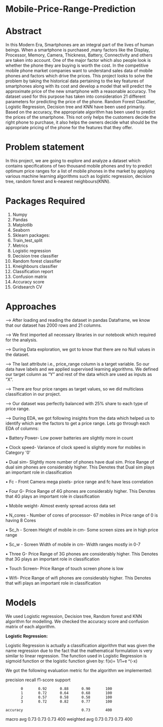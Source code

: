 # Mobile-Price-Range-Prediction

# Abstract

In this Modern Era, Smartphones are an integral part of the lives of human beings. When a smartphone is purchased ,many factors like the Display, Processor, Memory, Camera, Thickness, Battery, Connectivity and others are taken into account. One of the major factor which also people look is whether the phone they are buying is worth the cost. In the competitive mobile phone market companies want to understand sales data of mobile phones and factors which drive the prices. This project looks to solve the problem by taking the historical data pertaining to the key
features of smartphones along with its cost and develop a model that will predict the approximate price of
the new smartphone with a reasonable accuracy. The dataset used for this purpose has taken into consideration 21 different parameters for predicting the price of the phone. Random Forest Classifier,
Logistic Regression, Decision tree and KNN have been used primarily. Based on the accuracy, the
appropriate algorithm has been used to predict the prices of the smartphone. This not only helps the
customers decide the right phone to purchase, it also helps the owners decide what should be the appropriate
pricing of the phone for the features that they offer.

# Problem statement

In this project, we are going to explore and analyze a dataset which contains specifications of two thousand mobile phones and try to predict optimum price ranges for a list of mobile phones in the market by applying various machine learning algorithms such as logistic regression, decision tree, random forest and k-nearest neighbours(KNN).

# Packages Required

1. Numpy
2. Pandas
3. Matplotlib
4. Seaborn
5. Sklearn packages:
6. Train_test_split
7. Metrics
8. Logistic regression
9. Decision tree classifier
10. Random forest classifier
11. Kneighbours classifier
12. Classification report
13. Confusion matrix
14. Accuracy score
15. Gridsearch CV

# Approaches

--> After loading and reading the dataset in pandas Dataframe, we know that our dataset has 2000 rows and
21 columns.

--> We first imported all necessary libraries in our notebook which required for the analysis.

--> During Data exploration, we got to know that there are no Null values in the dataset.

--> The last attribute i.e., price_range column is a target variable. So our data have labels and we applied
supervised learning algorithms. We defined our target column as “Y” and rest of the data which are used
as inputs as “X”.

--> There are four price ranges as target values, so we did multiclass classification in our project.

--> Our dataset was perfectly balanced with 25% share to each type of price range.

--> During EDA, we got following insights from the data which helped us to identify which are the factors to
get a price range. Lets go through each EDA of columns:

• Battery Power- Low power batteries are slightly more in count

• Clock speed- Variance of clock speed is slightly more for mobiles in Category '0'

• Dual sim- Slightly more number of phones have dual sim. Price Range of dual sim phones are
considerably higher. This Denotes that Dual sim plays an important role in classification

• Fc - Front Camera mega pixels- price range and fc have less correlation

• Four G- Price Range of 4G phones are considerably higher. This Denotes that 4G plays an
important role in classification

• Mobile weight- Almost evenly spread across data set

• N_cores - Number of cores of processor- 67 mobiles in Price range of 0 is having 8 Cores

• Sc_h - Screen Height of mobile in cm- Some screen sizes are in high price range

• Sc_w - Screen Width of mobile in cm- Width ranges mostly in 0-7

• Three G- Price Range of 3G phones are considerably higher. This Denotes that 3G plays an important role in classification

• Touch Screen- Price Range of touch screen phone is low

• Wifi- Price Range of wifi phones are considerably higher. This Denotes that wifi plays an important role in classification

# Models

We used Logistic regression, Decision tree, Random forest and KNN algorithm for modelling. We
checked the accuracy score and confusion matrix of each algorithm.

**Logistic Regression:**

Logistic Regression is actually a classification algorithm that was given the name regression due to the fact that the mathematical formulation is very similar to linear regression.
The function used in Logistic Regression is sigmoid function or the logistic function given by:
		f(x)= 1/1+e ^(-x)

We got the following evaluation metric for the algorithm we implemented:

 precision    recall  f1-score   support

           0       0.92      0.88      0.90       100
           1       0.72      0.64      0.68       100
           2       0.57      0.58      0.58       100
           3       0.72      0.82      0.77       100

    accuracy                           0.73       400
   macro avg       0.73      0.73      0.73       400
weighted avg       0.73      0.73      0.73       400


